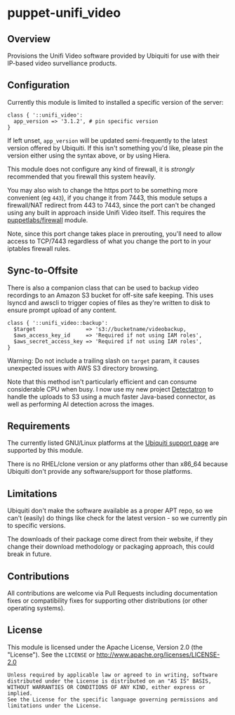 # puppet-unifi_video

## Overview

Provisions the Unifi Video software provided by Ubiquiti for use with their
IP-based video survelliance products.


## Configuration

Currently this module is limited to installed a specific version of the server:

    class { '::unifi_video':
      app_version => '3.1.2', # pin specific version
    }

If left unset, `app_version` will be updated semi-frequently to the latest
version offered by Ubiquiti. If this isn't something you'd like, please pin
the version either using the syntax above, or by using Hiera.

This module does not configure any kind of firewall, it is *strongly*
recommended that you firewall this system heavily.

You may also wish to change the https port to be something more convenient
(eg `443`), if you change it from 7443, this module setups a firewall/NAT
redirect from 443 to 7443, since the port can't be changed using any built
in approach inside Unifi Video itself. This requires the
[puppetlabs/firewall](https://forge.puppetlabs.com/puppetlabs/firewall) module.

Note, since this port change takes place in prerouting, you'll need to allow
access to TCP/7443 regardless of what you change the port to in your iptables
firewall rules.


## Sync-to-Offsite

There is also a companion class that can be used to backup video recordings to
an Amazon S3 bucket for off-site safe keeping. This uses lsyncd and awscli to
trigger copies of files as they're written to disk to ensure prompt upload of
any content.

    class { '::unifi_video::backup':
      $target                => 's3://bucketname/videobackup,
      $aws_access_key_id     => 'Required if not using IAM roles',
      $aws_secret_access_key => 'Required if not using IAM roles',
    }

Warning: Do not include a trailing slash on `target` param, it causes
unexpected issues with AWS S3 directory browsing.

Note that this method isn't particularly efficient and can consume considerable
CPU when busy. I now use my new project [Detectatron](https://github.com/jethrocarr/detectatron)
to handle the uploads to S3 using a much faster Java-based connector, as well as
performing AI detection across the images.


## Requirements

The currently listed GNU/Linux platforms at the [Ubiquiti support page](https://www.ubnt.com/download/unifi-video)
are supported by this module.

There is no RHEL/clone version or any platforms other than x86_64 because
Ubiquiti don't provide any software/support for those platforms.


## Limitations

Ubiquiti don't make the software available as a proper APT repo, so we can't
(easily) do things like check for the latest version - so we currently pin to
specific versions.

The downloads of their package come direct from their website, if they change
their download methodology or packaging approach, this could break in future.



## Contributions

All contributions are welcome via Pull Requests including documentation fixes
or compatibility fixes for supporting other distributions (or other operating
systems).


## License

This module is licensed under the Apache License, Version 2.0 (the "License").
See the `LICENSE` or http://www.apache.org/licenses/LICENSE-2.0

    Unless required by applicable law or agreed to in writing, software
    distributed under the License is distributed on an "AS IS" BASIS,
    WITHOUT WARRANTIES OR CONDITIONS OF ANY KIND, either express or implied.
    See the License for the specific language governing permissions and
    limitations under the License.
